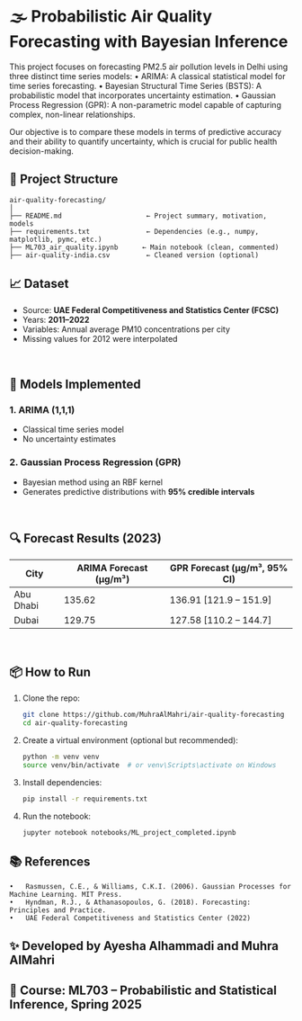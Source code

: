 # 🌫️ Probabilistic Air Quality Forecasting with Bayesian Inference

This project focuses on forecasting PM2.5 air pollution levels in Delhi using three distinct time series models:
	•	ARIMA: A classical statistical model for time series forecasting.
	•	Bayesian Structural Time Series (BSTS): A probabilistic model that incorporates uncertainty estimation.
	•	Gaussian Process Regression (GPR): A non-parametric model capable of capturing complex, non-linear relationships.

Our objective is to compare these models in terms of predictive accuracy and their ability to quantify uncertainty, which is crucial for public health decision-making.


## 📁 Project Structure
```
air-quality-forecasting/
│
├── README.md                     ← Project summary, motivation, models
├── requirements.txt              ← Dependencies (e.g., numpy, matplotlib, pymc, etc.)
├── ML703_air_quality.ipynb      ← Main notebook (clean, commented)
├── air-quality-india.csv         ← Cleaned version (optional)
```


## 📈 Dataset

- Source: **UAE Federal Competitiveness and Statistics Center (FCSC)**
- Years: **2011–2022**
- Variables: Annual average PM10 concentrations per city
- Missing values for 2012 were interpolated

<br>

## 🧠 Models Implemented

### 1. ARIMA (1,1,1)
- Classical time series model
- No uncertainty estimates

### 2. Gaussian Process Regression (GPR)
- Bayesian method using an RBF kernel
- Generates predictive distributions with **95% credible intervals**

<br>

## 🔍 Forecast Results (2023)

| City        | ARIMA Forecast (µg/m³) | GPR Forecast (µg/m³, 95% CI)        |
|-------------|------------------------|-------------------------------------|
| Abu Dhabi   | 135.62                 | 136.91 [121.9 – 151.9]              |
| Dubai       | 129.75                 | 127.58 [110.2 – 144.7]              |

<br>

## 📦 How to Run

1. Clone the repo:
   ```bash
   git clone https://github.com/MuhraAlMahri/air-quality-forecasting
   cd air-quality-forecasting
2. Create a virtual environment (optional but recommended):
   ```bash
   python -m venv venv
   source venv/bin/activate  # or venv\Scripts\activate on Windows
3. Install dependencies:
   ```bash
   pip install -r requirements.txt
4. Run the notebook:
   ```bash
   jupyter notebook notebooks/ML_project_completed.ipynb

## 📚 References
	•	Rasmussen, C.E., & Williams, C.K.I. (2006). Gaussian Processes for Machine Learning. MIT Press.
	•	Hyndman, R.J., & Athanasopoulos, G. (2018). Forecasting: Principles and Practice.
	•	UAE Federal Competitiveness and Statistics Center (2022)


## ✨ Developed by Ayesha Alhammadi and Muhra AlMahri
## 📘 Course: ML703 – Probabilistic and Statistical Inference, Spring 2025
